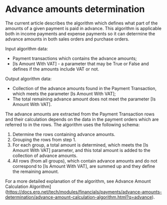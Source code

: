 # Advance amounts determination

The current article describes the algorithm which defines what part of the amounts of a given payment is paid in advance. This algorithm is applicable both in income payments and expense payments so it can determine the advance amounts in both sales orders and purchase orders.
 
Input algorithm data:
 
- Payment transactions which contains the advance amounts;
- [Is Amount With VAT] - a parameter that may be True or False and defines if the amounts include VAT or not.

Output algorithm data:
 
- Collection of the advance amounts found in the Payment Transaction, which meets the parameter [Is Amount With VAT];
- The total remaining advance amount does not meet the parameter [Is Amount With VAT].

The advance amounts are extracted from the Payment Transaction rows and their calculation depends on the data in the payment orders which are referred to in the rows. The algorithm uses the following schema:
 
1. Determine the rows containing advance amounts.
2. Grouping the rows from step 1.
3. For each group, a total amount is determined, which meets the [Is Amount With VAT] parameter, and this total amount is added to the collection of advance amounts.
4. All rows (from all groups), which contain advance amounts and do not correspond to [Is Amount With VAT], are summed up and they define the remaining amount.

For a more detailed explanation of the algorithm, see Advance Amount Calculation Algorithm](https://docs.erp.net/tech/modules/financials/payments/advance-amounts-determination/advance-amount-calculation-algorithm.html?q=advance).
